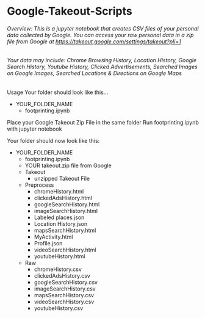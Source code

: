 # Google-Takeout-Scripts
###### Overview: This is a jupyter notebook that creates CSV files of your personal data collected by Google. You can access your raw personal data in a zip file from Google at https://takeout.google.com/settings/takeout?pli=1

###### Your data may include: Chrome Browsing History, Location History, Google Search History, Youtube History, Clicked Advertisements, Searched Images on Google Images, Searched Locations & Directions on Google Maps

Usage
Your folder should look like this...

- YOUR_FOLDER_NAME
   - footprinting.ipynb

Place your Google Takeout Zip File in the same folder
Run footprinting.ipynb with jupyter notebook

Your folder should now look like this:

- YOUR_FOLDER_NAME
    - footprinting.ipynb
    - YOUR takeout.zip file from Google
    - Takeout
      - unzipped Takeout File
    - Preprocess
        - chromeHistory.html
        - clickedAdsHistory.html
        - googleSearchHistory.html
        - imageSearchHistory.html
        - Labeled places.json
        - Location History.json
        - mapsSearchHistory.html
        - MyActivity.html
        - Profile.json
        - videoSearchHistory.html
        - youtubeHistory.html
    - Raw
        - chromeHistory.csv
        - clickedAdsHistory.csv
        - googleSearchHistory.csv
        - imageSearchHistory.csv
        - mapsSearchHistory.csv
        - videoSearchHistory.csv
        - youtubeHistory.csv
